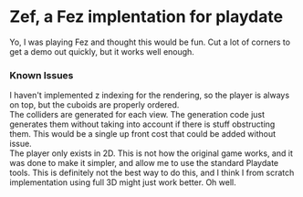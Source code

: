 # Zef, a Fez implentation for playdate

Yo, I was playing Fez and thought this would be fun. Cut a lot of corners to get a demo out quickly, but it works well enough.

### Known Issues
I haven't implemented z indexing for the rendering, so the player is always on top, but the cuboids are properly ordered.
</br>
The colliders are generated for each view. The generation code just generates them without taking into account if there is stuff obstructing them. This would be a single up front cost that could be added without issue.
</br>
The player only exists in 2D. This is not how the original game works, and it was done to make it simpler, and allow me to use the standard Playdate tools. This is definitely not the best way to do this, and I think I from scratch implementation using full 3D might just work better. Oh well.

